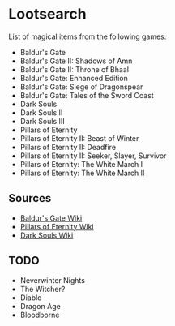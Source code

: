 # Lootsearch

List of magical items from the following games:

- Baldur's Gate
- Baldur's Gate II: Shadows of Amn
- Baldur's Gate II: Throne of Bhaal
- Baldur's Gate: Enhanced Edition
- Baldur's Gate: Siege of Dragonspear
- Baldur's Gate: Tales of the Sword Coast
- Dark Souls
- Dark Souls II
- Dark Souls III
- Pillars of Eternity
- Pillars of Eternity II: Beast of Winter
- Pillars of Eternity II: Deadfire
- Pillars of Eternity II: Seeker, Slayer, Survivor
- Pillars of Eternity: The White March I
- Pillars of Eternity: The White March II

## Sources

- [Baldur's Gate Wiki](http://baldursgate.wikia.com/wiki/Baldur%27s_Gate_Wiki)
- [Pillars of Eternity Wiki](https://pillarsofeternity.gamepedia.com/Official_Pillars_of_Eternity_Wiki)
- [Dark Souls Wiki](http://darksouls.wikia.com/wiki/Dark_Souls_Wiki)

## TODO

- Neverwinter Nights
- The Witcher?
- Diablo
- Dragon Age
- Bloodborne
